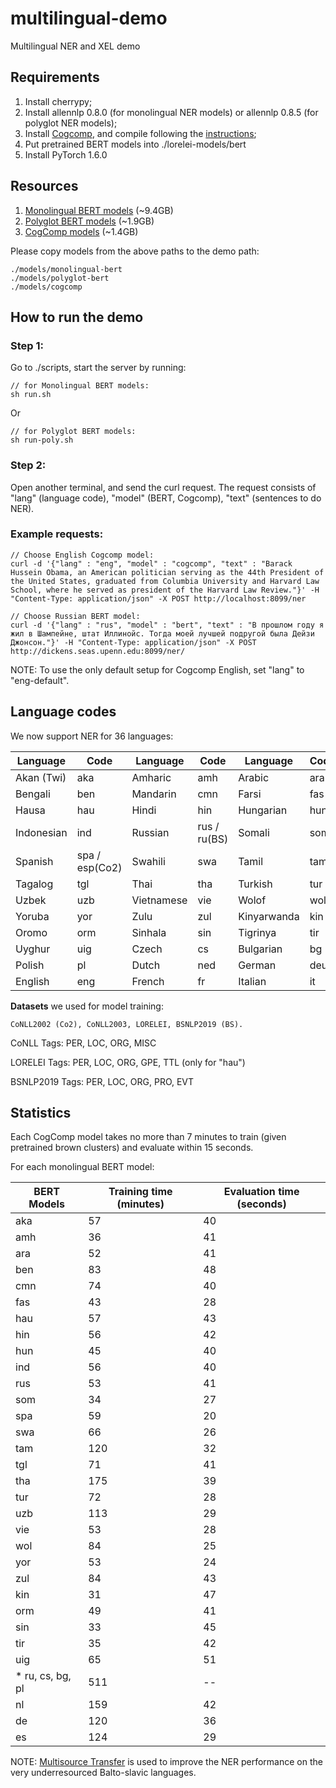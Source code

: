 # multilingual-demo
Multilingual NER and XEL demo
## Requirements
1. Install cherrypy;
2. Install allennlp 0.8.0 (for monolingual NER models) or allennlp 0.8.5 (for polyglot NER models);
3. Install [Cogcomp](https://github.com/CogComp/cogcomp-nlp), and compile following the [instructions](https://github.com/CogComp/cogcomp-nlp/blob/master/ner/README.md);
4. Put pretrained BERT models into ./lorelei-models/bert
5. Install PyTorch 1.6.0


## Resources
1. [Monolingual BERT models](https://cogcomp.seas.upenn.edu/models/multilingual-ner/monolingual-bert.tgz) (~9.4GB)
2. [Polyglot BERT models](https://cogcomp.seas.upenn.edu/models/multilingual-ner/polyglot-bert.tgz) (~1.9GB)
3. [CogComp models](https://cogcomp.seas.upenn.edu/models/multilingual-ner/cogcomp.tgz) (~1.4GB)

Please copy models from the above paths to the demo path:
```
./models/monolingual-bert
./models/polyglot-bert
./models/cogcomp
```


## How to run the demo
### Step 1:
Go to ./scripts, start the server by running:

```
// for Monolingual BERT models:
sh run.sh
```
Or
```
// for Polyglot BERT models:
sh run-poly.sh
```

### Step 2:
Open another terminal, and send the curl request. The request consists of "lang" (language code), "model" (BERT, Cogcomp), "text" (sentences to do NER). 

### Example requests:
```
// Choose English Cogcomp model:
curl -d '{"lang" : "eng", "model" : "cogcomp", "text" : "Barack Hussein Obama, an American politician serving as the 44th President of the United States, graduated from Columbia University and Harvard Law School, where he served as president of the Harvard Law Review."}' -H "Content-Type: application/json" -X POST http://localhost:8099/ner

// Choose Russian BERT model:
curl -d '{"lang" : "rus", "model" : "bert", "text" : "В прошлом году я жил в Шампейне, штат Иллинойс. Тогда моей лучшей подругой была Дейзи Джонсон."}' -H "Content-Type: application/json" -X POST http://dickens.seas.upenn.edu:8099/ner/
```

NOTE: To use the only default setup for Cogcomp English, set "lang" to "eng-default".



## Language codes
We now support NER for 36 languages:
<!-- mdformat off(no table) -->

| Language   | Code       | Language   | Code       | Language   | Code       |
|----------  | ---------- | ---------- | ---------- | ---------- | ---------- |
| Akan (Twi) | aka        | Amharic    | amh        |  Arabic    | ara    |
| Bengali    | ben    | Mandarin     | cmn     | Farsi     | fas    |
| Hausa      | hau    | Hindi        | hin     | Hungarian | hun |
| Indonesian   | ind    | Russian   | rus / ru(BS)    | Somali     | som   |
| Spanish    | spa / esp(Co2)     |  Swahili    |  swa     | Tamil   | tam  |
| Tagalog       | tgl    | Thai    | tha    | Turkish    |  tur    |
| Uzbek       | uzb    | Vietnamese    | vie    | Wolof    |  wol    |
| Yoruba       | yor    | Zulu    | zul    | Kinyarwanda    |  kin    |
| Oromo | orm | Sinhala | sin | Tigrinya| tir |
| Uyghur | uig  | Czech | cs |  Bulgarian | bg |
|  Polish | pl | Dutch | ned | German | deu |
| English | eng | French | fr | Italian | it |

<!-- mdformat on -->


**Datasets** we used for model training:
```
CoNLL2002 (Co2), CoNLL2003, LORELEI, BSNLP2019 (BS).
```
CoNLL Tags: PER, LOC, ORG, MISC

LORELEI Tags: PER, LOC, ORG, GPE, TTL (only for "hau")

BSNLP2019 Tags: PER, LOC, ORG, PRO, EVT

## Statistics
Each CogComp model takes no more than 7 minutes to train (given pretrained brown clusters) and evaluate within 15 seconds.

For each monolingual BERT model:
<!-- mdformat off(no table) -->
| BERT Models  | Training time (minutes)  | Evaluation time (seconds)  |
|----------  | ---------- | ---------- |
| aka  | 57 | 40 |
| amh  | 36 | 41 |
| ara  | 52 | 41 |
| ben  | 83 | 48 |
| cmn  | 74 | 40 |
| fas  | 43 | 28 |
| hau  | 57 | 43 |
| hin  | 56 | 42 |
| hun  | 45 | 40 |
| ind  | 56 | 40 |
| rus  | 53 | 41 |
| som  | 34 | 27 |
| spa  | 59 | 20 |
| swa  | 66 | 26 |
| tam  | 120 | 32 |
| tgl  | 71 | 41 |
| tha  | 175 | 39 |
| tur  | 72 | 28 |
| uzb  | 113 | 29 |
| vie  | 53 | 28 |
| wol  | 84 | 25 |
| yor  | 53 | 24 |
| zul  | 84 | 43 |
| kin  | 31 | 47 |
| orm  | 49 | 41 |
| sin  | 33 | 45 |
| tir  | 35 | 42 |
| uig  | 65 | 51 |
| * ru, cs, bg, pl  | 511 | -- |
| nl  | 159 | 42 |
| de  | 120 | 36 |
| es  | 124 | 29 |
<!-- mdformat on -->

NOTE: [Multisource Transfer](https://www.aclweb.org/anthology/W19-3710/) is used to improve the NER performance on the very underresourced Balto-slavic languages.  
